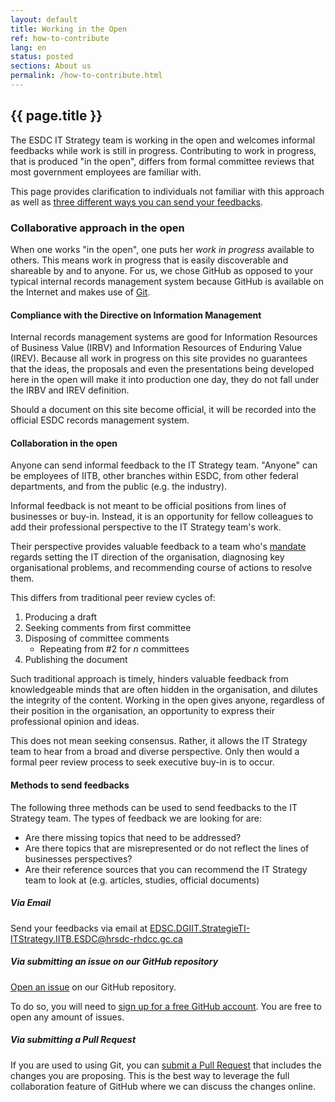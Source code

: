 ```yaml
---
layout: default
title: Working in the Open
ref: how-to-contribute
lang: en
status: posted
sections: About us
permalink: /how-to-contribute.html
---
```


## {{ page.title }}

The ESDC IT Strategy team is working in the open and welcomes informal feedbacks while work is still in progress.
Contributing to work in progress, that is produced "in the open", differs from formal committee reviews that most government employees are familiar with.

This page provides clarification to individuals not familiar with this approach as well as [three different ways you can send your feedbacks](#methods-to-send-feedbacks).

### Collaborative approach in the open

When one works "in the open", one puts her *work in progress* available to others.
This means work in progress that is easily discoverable and shareable by and to anyone.
For us, we chose GitHub as opposed to your typical internal records management system because GitHub is available on the Internet and makes use of [Git](https://en.wikipedia.org/wiki/Git).

#### Compliance with the Directive on Information Management

Internal records management systems are good for Information Resources of Business Value (IRBV) and Information Resources of Enduring Value (IREV).
Because all work in progress on this site provides no guarantees that the ideas, the proposals and even the presentations being developed here in the open will make it into production one day, they do not fall under the IRBV and IREV definition.

Should a document on this site become official, it will be recorded into the official ESDC records management system.

#### Collaboration in the open

Anyone can send informal feedback to the IT Strategy team.
"Anyone" can be employees of IITB, other branches within ESDC, from other federal departments, and from the public (e.g. the industry).

Informal feedback is not meant to be official positions from lines of businesses or buy-in.
Instead, it is an opportunity for fellow colleagues to add their professional perspective to the IT Strategy team's work.

Their perspective provides valuable feedback to a team who's [mandate](mandate.html) regards setting the IT direction of the organisation, diagnosing key organisational problems, and recommending course of actions to resolve them.

This differs from traditional peer review cycles of:

1. Producing a draft
2. Seeking comments from first committee
3. Disposing of committee comments
    - Repeating from \#2 for *n* committees
4. Publishing the document

Such traditional approach is timely, hinders valuable feedback from knowledgeable minds that are often hidden in the organisation, and dilutes the integrity of the content.
Working in the open gives anyone, regardless of their position in the organisation, an opportunity to express their professional opinion and ideas.

This does not mean seeking consensus.
Rather, it allows the IT Strategy team to hear from a broad and diverse perspective.
Only then would a formal peer review process to seek executive buy-in is to occur.

#### Methods to send feedbacks

The following three methods can be used to send feedbacks to the IT Strategy team.
The types of feedback we are looking for are:

- Are there missing topics that need to be addressed?
- Are there topics that are misrepresented or do not reflect the lines of businesses perspectives?
- Are their reference sources that you can recommend the IT Strategy team to look at (e.g. articles, studies, official documents)

##### Via Email

Send your feedbacks via email at <EDSC.DGIIT.StrategieTI-ITStrategy.IITB.ESDC@hrsdc-rhdcc.gc.ca>

##### Via submitting an issue on our GitHub repository

[Open an issue](https://github.com/sara-sabr/ITStrategy/issues) on our GitHub repository.

To do so, you will need to [sign up for a free GitHub account](https://github.com/join).
You are free to open any amount of issues.

##### Via submitting a Pull Request

If you are used to using Git, you can [submit a Pull Request](https://help.github.com/en/articles/about-pull-requests) that includes the changes you are proposing.
This is the best way to leverage the full collaboration feature of GitHub where we can discuss the changes online.
